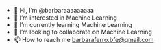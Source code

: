 - 👋 Hi, I’m @barbaraaaaaaaaa
- 👀 I’m interested in Machine Learning 
- 🌱 I’m currently learning Machine Learning 
- 💞️ I’m looking to collaborate on Machine Learning
- 📫 How to reach me barbaraferro.bfe@gmail.com

<!---
barbaraaaaaaaaa/barbaraaaaaaaaa is a ✨ special ✨ repository because its `README.md` (this file) appears on your GitHub profile.
You can click the Preview link to take a look at your changes.
--->
